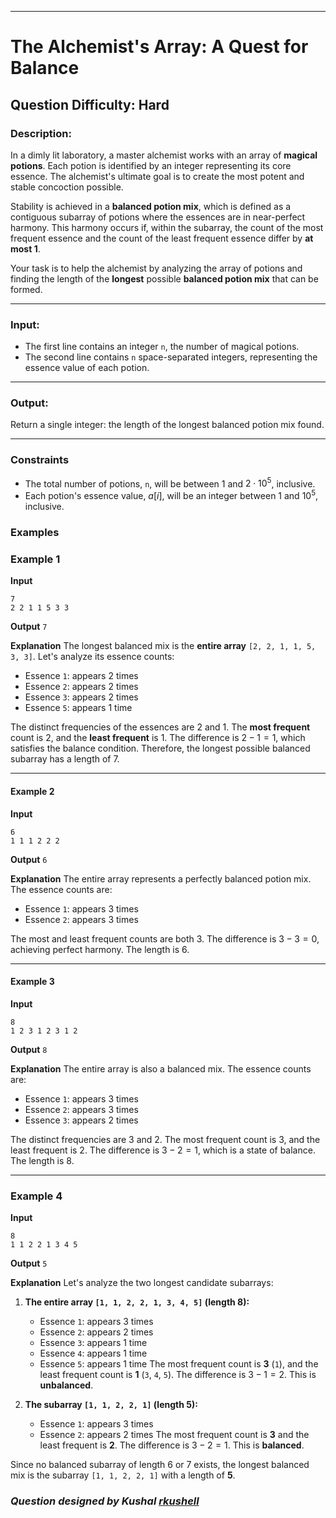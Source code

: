 
-----

# The Alchemist's Array: A Quest for Balance

## Question Difficulty: Hard

### Description:

In a dimly lit laboratory, a master alchemist works with an array of **magical potions**. Each potion is identified by an integer representing its core essence. The alchemist's ultimate goal is to create the most potent and stable concoction possible.

Stability is achieved in a **balanced potion mix**, which is defined as a contiguous subarray of potions where the essences are in near-perfect harmony. This harmony occurs if, within the subarray, the count of the most frequent essence and the count of the least frequent essence differ by **at most 1**.

Your task is to help the alchemist by analyzing the array of potions and finding the length of the **longest** possible **balanced potion mix** that can be formed.

-----

### Input:

  - The first line contains an integer `n`, the number of magical potions.
  - The second line contains `n` space-separated integers, representing the essence value of each potion.

-----

### Output:

Return a single integer: the length of the longest balanced potion mix found.

-----

### Constraints

- The total number of potions, `n`, will be between $1$ and $2 \cdot 10^5$, inclusive.  
- Each potion's essence value, $a[i]$, will be an integer between $1$ and $10^5$, inclusive.

### Examples

### Example 1

**Input**

```
7
2 2 1 1 5 3 3
```

**Output**
`7`

**Explanation**
The longest balanced mix is the **entire array** `[2, 2, 1, 1, 5, 3, 3]`. Let's analyze its essence counts:

  - Essence `1`: appears 2 times
  - Essence `2`: appears 2 times
  - Essence `3`: appears 2 times
  - Essence `5`: appears 1 time

The distinct frequencies of the essences are 2 and 1. The **most frequent** count is 2, and the **least frequent** is 1. The difference is $2 - 1 = 1$, which satisfies the balance condition. Therefore, the longest possible balanced subarray has a length of 7.

-----

#### Example 2

**Input**

```
6
1 1 1 2 2 2
```

**Output**
`6`

**Explanation**
The entire array represents a perfectly balanced potion mix. The essence counts are:

  - Essence `1`: appears 3 times
  - Essence `2`: appears 3 times

The most and least frequent counts are both 3. The difference is $3 - 3 = 0$, achieving perfect harmony. The length is 6.

-----

#### Example 3

**Input**

```
8
1 2 3 1 2 3 1 2
```

**Output**
`8`

**Explanation**
The entire array is also a balanced mix. The essence counts are:

  - Essence `1`: appears 3 times
  - Essence `2`: appears 3 times
  - Essence `3`: appears 2 times

The distinct frequencies are 3 and 2. The most frequent count is 3, and the least frequent is 2. The difference is $3 - 2 = 1$, which is a state of balance. The length is 8.

-----


### Example 4

**Input**

```
8
1 1 2 2 1 3 4 5
```

**Output**
`5`

**Explanation**
Let's analyze the two longest candidate subarrays:

1.  **The entire array `[1, 1, 2, 2, 1, 3, 4, 5]` (length 8):**

      - Essence `1`: appears 3 times
      - Essence `2`: appears 2 times
      - Essence `3`: appears 1 time
      - Essence `4`: appears 1 time
      - Essence `5`: appears 1 time
        The most frequent count is **3** (`1`), and the least frequent count is **1** (`3`, `4`, `5`). The difference is $3 - 1 = 2$. This is **unbalanced**.

2.  **The subarray `[1, 1, 2, 2, 1]` (length 5):**

      - Essence `1`: appears 3 times
      - Essence `2`: appears 2 times
        The most frequent count is **3** and the least frequent is **2**. The difference is $3 - 2 = 1$. This is **balanced**.

Since no balanced subarray of length 6 or 7 exists, the longest balanced mix is the subarray `[1, 1, 2, 2, 1]` with a length of **5**.

### *Question designed by Kushal [rkushell](https://github.com/rkushell)*